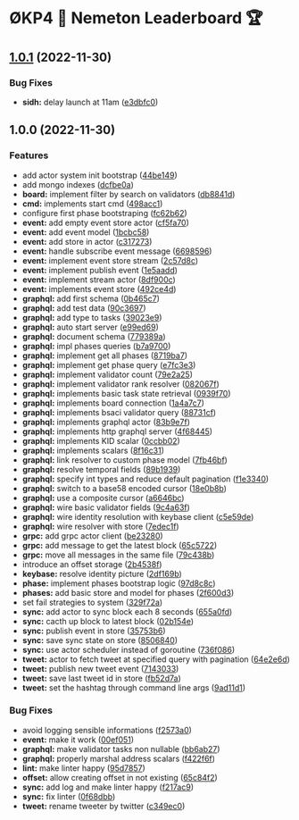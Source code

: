 # ØKP4 🧙 Nemeton Leaderboard 🏆

## [1.0.1](https://github.com/okp4/nemeton-leaderboard/compare/v1.0.0...v1.0.1) (2022-11-30)


### Bug Fixes

* **sidh:** delay launch at 11am ([e3dbfc0](https://github.com/okp4/nemeton-leaderboard/commit/e3dbfc01b39f14cad5726679c05e213332b6847c))

## 1.0.0 (2022-11-30)


### Features

* add actor system init bootstrap ([44be149](https://github.com/okp4/nemeton-leaderboard/commit/44be149e5779ed635c2cc2788e1681dcfd94684e))
* add mongo indexes ([dcfbe0a](https://github.com/okp4/nemeton-leaderboard/commit/dcfbe0a6fc17229b6b9a2cd889f6ac7d2a071647))
* **board:** implement filter by search on validators ([db8841d](https://github.com/okp4/nemeton-leaderboard/commit/db8841dcafea511803d87bb2b8214ee661e10405))
* **cmd:** implements start cmd ([498acc1](https://github.com/okp4/nemeton-leaderboard/commit/498acc1ebf7d3565d3f0653c421ea45f725b9514))
* configure first phase bootstraping ([fc62b62](https://github.com/okp4/nemeton-leaderboard/commit/fc62b62727aff31f741fb8511f95c8933d03f9a1))
* **event:** add empty event store actor ([cf5fa70](https://github.com/okp4/nemeton-leaderboard/commit/cf5fa7064d306620f70f74feb6c0fd8aebb92e41))
* **event:** add event model ([1bcbc58](https://github.com/okp4/nemeton-leaderboard/commit/1bcbc58216b71ccc27d11befab65d67408f10f02))
* **event:** add store in actor ([c317273](https://github.com/okp4/nemeton-leaderboard/commit/c3172738cb406dfafdb039baa11bb1308a47f6f0))
* **event:** handle subscribe event message ([6698596](https://github.com/okp4/nemeton-leaderboard/commit/66985969cfc776cc86e85b353e050d54a8ed1934))
* **event:** implement event store stream ([2c57d8c](https://github.com/okp4/nemeton-leaderboard/commit/2c57d8cd966e3a3c49999a01b0a8e38205a5d55b))
* **event:** implement publish event ([1e5aadd](https://github.com/okp4/nemeton-leaderboard/commit/1e5aadd55441f09de681724a2f3787bd511731f2))
* **event:** implement stream actor ([8df900c](https://github.com/okp4/nemeton-leaderboard/commit/8df900c45863ad857963f85efd54fa751168498e))
* **event:** implements event store ([492ce4d](https://github.com/okp4/nemeton-leaderboard/commit/492ce4d77699e394a0c47e954c621976bd731282))
* **graphql:** add first schema ([0b465c7](https://github.com/okp4/nemeton-leaderboard/commit/0b465c7ec928a25d126862accecd72d62d306998))
* **graphql:** add test data ([90c3697](https://github.com/okp4/nemeton-leaderboard/commit/90c3697ecf88b893cf23c96a24802d3d3d1620c6))
* **graphql:** add type to tasks ([39023e9](https://github.com/okp4/nemeton-leaderboard/commit/39023e974e0a45e6fd20fe3c503248ff16dbc770))
* **graphql:** auto start server ([e99ed69](https://github.com/okp4/nemeton-leaderboard/commit/e99ed692e83f11fc78aa98bb7d750a337cac417d))
* **graphql:** document schema ([779389a](https://github.com/okp4/nemeton-leaderboard/commit/779389a2fa1c4119b601a657a222818c22296cc4))
* **graphql:** impl phases queries ([b7a9700](https://github.com/okp4/nemeton-leaderboard/commit/b7a970072ad82112ec150a24138f6483282ce2c2))
* **graphql:** implement get all phases ([8719ba7](https://github.com/okp4/nemeton-leaderboard/commit/8719ba77e14d9e743512525ca6a057f632afdec4))
* **graphql:** implement get phase query ([e7fc3e3](https://github.com/okp4/nemeton-leaderboard/commit/e7fc3e370de7f461be4090a05a81e34aa7e6df3d))
* **graphql:** implement validator count ([79e2a25](https://github.com/okp4/nemeton-leaderboard/commit/79e2a253af7451ba214952cb02080a7a9c651807))
* **graphql:** implement validator rank resolver ([082067f](https://github.com/okp4/nemeton-leaderboard/commit/082067fe60a7a0dddc1f15811969a73881ce0423))
* **graphql:** implements basic task state retrieval ([0939f70](https://github.com/okp4/nemeton-leaderboard/commit/0939f706d961496bf4e83cf58be2dde83c13c478))
* **graphql:** implements board connection ([1a4a7c7](https://github.com/okp4/nemeton-leaderboard/commit/1a4a7c7db7d847b3461f007f86bbe1c9f162a531))
* **graphql:** implements bsaci validator query ([88731cf](https://github.com/okp4/nemeton-leaderboard/commit/88731cf70d20b537bb846115b4b4ac9dba69e0f8))
* **graphql:** implements graphql actor ([83b9e7f](https://github.com/okp4/nemeton-leaderboard/commit/83b9e7f627c6801b90dd8ed5c13d7e9398e67c4b))
* **graphql:** implements http graphql server ([4f68445](https://github.com/okp4/nemeton-leaderboard/commit/4f6844559518bc8ea761515ecd21089187049a5d))
* **graphql:** implements KID scalar ([0ccbb02](https://github.com/okp4/nemeton-leaderboard/commit/0ccbb02c6eaf1abd976eaa03873c6044d44ffaca))
* **graphql:** implements scalars ([8f16c31](https://github.com/okp4/nemeton-leaderboard/commit/8f16c312bde9822ac3bab667df87ffab64c245ad))
* **graphql:** link resolver to custom phase model ([7fb46bf](https://github.com/okp4/nemeton-leaderboard/commit/7fb46bf0db079576a722983ee67f57df5cc0c09a))
* **graphql:** resolve temporal fields ([89b1939](https://github.com/okp4/nemeton-leaderboard/commit/89b19397db6f50e3bb1cd29249cc9e0be0706d80))
* **graphql:** specify int types and reduce default pagination ([f1e3340](https://github.com/okp4/nemeton-leaderboard/commit/f1e33402e971b7dad9ee1d9eca7926ce6b8d4459))
* **graphql:** switch to a base58 encoded cursor ([18e0b8b](https://github.com/okp4/nemeton-leaderboard/commit/18e0b8be9ab87eddff75da5c9ab3694c52f8601a))
* **graphql:** use a composite cursor ([a6646bc](https://github.com/okp4/nemeton-leaderboard/commit/a6646bc9e97cc5dee23c7ede27ac46fd4eb5e8cb))
* **graphql:** wire basic validator fields ([9c4a63f](https://github.com/okp4/nemeton-leaderboard/commit/9c4a63f12725100f9dddf44ec93736f18b9f8d3a))
* **graphql:** wire identity resolution with keybase client ([c5e59de](https://github.com/okp4/nemeton-leaderboard/commit/c5e59deff9c671eca3269d983c423bbab86e3da8))
* **graphql:** wire resolver with store ([7edec1f](https://github.com/okp4/nemeton-leaderboard/commit/7edec1f12031bfa318efbdc6f0c2f6cd78a010bb))
* **grpc:** add grpc actor client ([be23280](https://github.com/okp4/nemeton-leaderboard/commit/be23280854e802bdfbdca595ee614f221eb43c8b))
* **grpc:** add message to get the latest block ([65c5722](https://github.com/okp4/nemeton-leaderboard/commit/65c57227004435e02cfba24bafdafd6947160bf5))
* **grpc:** move all messages in the same file ([79c438b](https://github.com/okp4/nemeton-leaderboard/commit/79c438bedfd3e36d170d175cd059171d6fb24dde))
* introduce an offset storage ([2b4538f](https://github.com/okp4/nemeton-leaderboard/commit/2b4538f9e3ffeea709e11f9ff653ad924567f397))
* **keybase:** resolve identity picture ([2df169b](https://github.com/okp4/nemeton-leaderboard/commit/2df169b0f153e84e8b1a18555d9cf3ab538d8543))
* **phase:** implement phases bootstrap logic ([97d8c8c](https://github.com/okp4/nemeton-leaderboard/commit/97d8c8c64c95a3d5e52f9332c167e2b0b0706277))
* **phases:** add basic store and model for phases ([2f600d3](https://github.com/okp4/nemeton-leaderboard/commit/2f600d36fc9dfb5ae01f562e12d95f15cddc81d5))
* set fail strategies to system ([329f72a](https://github.com/okp4/nemeton-leaderboard/commit/329f72aa0b53e7cf2954d52a318fc973465eb63e))
* **sync:** add actor to sync block each 8 seconds ([655a0fd](https://github.com/okp4/nemeton-leaderboard/commit/655a0fdf52cf8c8f1bdac42dfb22bdbbc4c6d4c7))
* **sync:** cacth up block to latest block ([02b154e](https://github.com/okp4/nemeton-leaderboard/commit/02b154efc2da06b9c9a441d72567cacd3b04fb91))
* **sync:** publish event in store ([35753b6](https://github.com/okp4/nemeton-leaderboard/commit/35753b63a55d0ac26300d552f04ff5c393e263a1))
* **sync:** save sync state on store ([8506840](https://github.com/okp4/nemeton-leaderboard/commit/85068406c1693df8a1708c742d79fa84a0c778b6))
* **sync:** use actor scheduler instead of goroutine ([736f086](https://github.com/okp4/nemeton-leaderboard/commit/736f0864b27a8ffa516fdea289baa22e6fd55547))
* **tweet:** actor to fetch tweet at specified query with pagination ([64e2e6d](https://github.com/okp4/nemeton-leaderboard/commit/64e2e6d111cd8f154f981b63684ec801bd704a9b))
* **tweet:** publish new tweet event ([7143033](https://github.com/okp4/nemeton-leaderboard/commit/714303364adb07cf5dfe33a413c71022c62be8c7))
* **tweet:** save last tweet id in store ([fb52d7a](https://github.com/okp4/nemeton-leaderboard/commit/fb52d7a12d23bdb5f055095b67534661035aedc3))
* **tweet:** set the hashtag through command line args ([9ad11d1](https://github.com/okp4/nemeton-leaderboard/commit/9ad11d147e0c1fcb8c7e6f709cfac9bfa700da31))


### Bug Fixes

* avoid logging sensible informations ([f2573a0](https://github.com/okp4/nemeton-leaderboard/commit/f2573a0d972e15feb4314bb8184764b6c64534fb))
* **event:** make it work ([00ef051](https://github.com/okp4/nemeton-leaderboard/commit/00ef0513c102517cdb14b5aa0afa456b9792cf07))
* **graphql:** make validator tasks non nullable ([bb6ab27](https://github.com/okp4/nemeton-leaderboard/commit/bb6ab27d836333360c64ca4ea72bc2bf413a597c))
* **graphql:** properly marshal address scalars ([f422f6f](https://github.com/okp4/nemeton-leaderboard/commit/f422f6f8b1d9b9a268adce1502d9c22bd051be77))
* **lint:** make linter happy ([95d7857](https://github.com/okp4/nemeton-leaderboard/commit/95d78570a84ca0f56d54d2fdf94efc21584e30e5))
* **offset:** allow creating offset in not existing ([65c84f2](https://github.com/okp4/nemeton-leaderboard/commit/65c84f2fe6ed6f4f07c1dab5677648baf1e388cf))
* **sync:** add log and make linter happy ([f217ac9](https://github.com/okp4/nemeton-leaderboard/commit/f217ac99f22b947237b48e250143c681f9088786))
* **sync:** fix linter ([0f68dbb](https://github.com/okp4/nemeton-leaderboard/commit/0f68dbb3aa162742a80d0e02f31050ae784fe6bf))
* **tweet:** rename tweeter by twitter ([c349ec0](https://github.com/okp4/nemeton-leaderboard/commit/c349ec09c6d15412abd1f3d95675540b6965da56))
